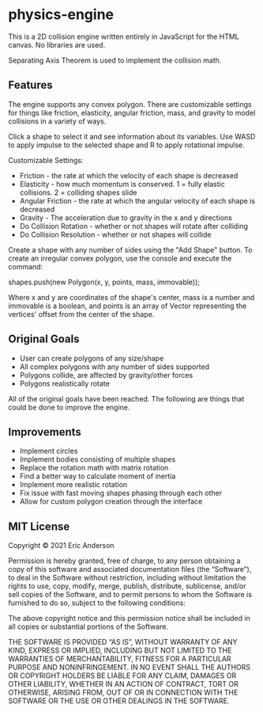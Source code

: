 # physics-engine

This is a 2D collision engine written entirely in JavaScript for the HTML canvas. No libraries are used.

Separating Axis Theorem is used to implement the collision math.

## Features
The engine supports any convex polygon. There are customizable settings for things like friction, elasticity, angular friction, mass, and gravity to model collisions in a variety of ways.

Click a shape to select it and see information about its variables. Use WASD to apply impulse to the selected shape and R to apply rotational impulse.

Customizable Settings:
* Friction - the rate at which the velocity of each shape is decreased
* Elasticity - how much momentum is conserved. 1 = fully elastic collisions. 2 = colliding shapes slide
* Angular Friction - the rate at which the angular velocity of each shape is decreased
* Gravity - The acceleration due to gravity in the x and y directions
* Do Collision Rotation - whether or not shapes will rotate after colliding
* Do Collision Resolution - whether or not shapes will collide

Create a shape with any number of sides using the "Add Shape" button. To create an irregular convex polygon, use the console and execute the command:

shapes.push(new Polygon(x, y, points, mass, immovable));

Where x and y are coordinates of the shape's center, mass is a number and immovable is a boolean, and points is an array of Vector representing the vertices' offset from the center of the shape. 

## Original Goals
* User can create polygons of any size/shape
* All complex polygons with any number of sides supported
* Polygons collide, are affected by gravity/other forces
* Polygons realistically rotate

All of the original goals have been reached. The following are things that could be done to improve the engine.

## Improvements
* Implement circles
* Implement bodies consisting of multiple shapes
* Replace the rotation math with matrix rotation
* Find a better way to calculate moment of inertia
* Implement more realistic rotation
* Fix issue with fast moving shapes phasing through each other
* Allow for custom polygon creation through the interface

## MIT License
Copyright © 2021 Eric Anderson

Permission is hereby granted, free of charge, to any person obtaining a copy of this software and associated documentation files (the “Software”), to deal in the Software without restriction, including without limitation the rights to use, copy, modify, merge, publish, distribute, sublicense, and/or sell copies of the Software, and to permit persons to whom the Software is furnished to do so, subject to the following conditions:

The above copyright notice and this permission notice shall be included in all copies or substantial portions of the Software.

THE SOFTWARE IS PROVIDED “AS IS”, WITHOUT WARRANTY OF ANY KIND, EXPRESS OR IMPLIED, INCLUDING BUT NOT LIMITED TO THE WARRANTIES OF MERCHANTABILITY, FITNESS FOR A PARTICULAR PURPOSE AND NONINFRINGEMENT. IN NO EVENT SHALL THE AUTHORS OR COPYRIGHT HOLDERS BE LIABLE FOR ANY CLAIM, DAMAGES OR OTHER LIABILITY, WHETHER IN AN ACTION OF CONTRACT, TORT OR OTHERWISE, ARISING FROM, OUT OF OR IN CONNECTION WITH THE SOFTWARE OR THE USE OR OTHER DEALINGS IN THE SOFTWARE.
